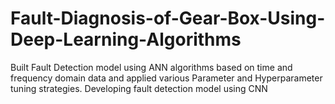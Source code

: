 # Fault-Diagnosis-of-Gear-Box-Using-Deep-Learning-Algorithms
Built Fault Detection model using ANN algorithms based on time and frequency domain data and applied various Parameter and Hyperparameter tuning strategies. Developing fault detection model using CNN
